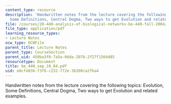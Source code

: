 ```yaml
---
content_type: resource
description: 'Handwritten notes from the lecture covering the following topics: Evolution,
  Some Definitions, Central Dogma, Two ways to get Evolution and related examples.'
file: /courses/20-440-analysis-of-biological-networks-be-440-fall-2004/e8cfe036f3f6c232772e36200ca2fba4_be_440_sep_10_04.pdf
file_type: application/pdf
learning_resource_types:
- Lecture Notes
ocw_type: OCWFile
parent_title: Lecture Notes
parent_type: CourseSection
parent_uid: 450ba3f0-7a5a-0dda-2076-2f27f1564d85
resourcetype: Document
title: be_440_sep_10_04.pdf
uid: e8cfe036-f3f6-c232-772e-36200ca2fba4
---
```

Handwritten notes from the lecture covering the following topics: Evolution, Some Definitions, Central Dogma, Two ways to get Evolution and related examples.

